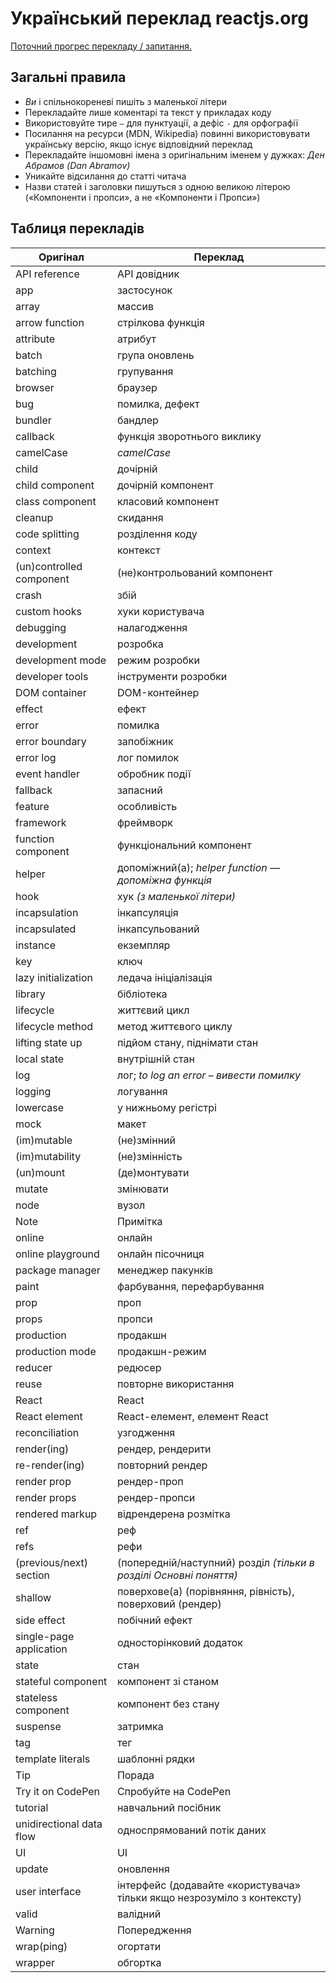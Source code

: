 # Український переклад reactjs.org

[Поточний прогрес перекладу / запитання.](https://github.com/reactjs/uk.reactjs.org/issues/1)

## Загальні правила

- _Ви_ і спільнокореневі пишіть з маленької літери
- Перекладайте лише коментарі та текст у прикладах коду
- Використовуйте тире `—` для пунктуації, а дефіс `-` для орфографії
- Посилання на ресурси (MDN, Wikipedia) повинні використовувати українську версію, якщо існує відповідний переклад
- Перекладайте іншомовні імена з оригінальним іменем у дужках: _Ден Абрамов (Dan Abramov)_
- Уникайте відсилання до статті читача
- Назви статей і заголовки пишуться з одною великою літерою («Компоненти і пропси», а не «Компоненти і Пропси»)

## Таблиця перекладів

| Оригінал | Переклад |
| ------------------ | ---------- |
| API reference | API довідник |
| app | застосунок |
| array | массив |
| arrow function | стрілкова функція |
| attribute | атрибут |
| batch | група оновлень |
| batching | групування |
| browser | браузер |
| bug | помилка, дефект |
| bundler | бандлер |
| callback | функція зворотнього виклику |
| camelCase | *camelCase* |
| child | дочірній |
| child component | дочірній компонент |
| class component | класовий компонент |
| cleanup | скидання |
| code splitting | розділення коду |
| context | контекст |
| (un)controlled component | (не)контрольований компонент |
| crash | збій |
| custom hooks | хуки користувача |
| debugging | налагодження |
| development | розробка |
| development mode | режим розробки |
| developer tools | інструменти розробки |
| DOM container | DOM-контейнер |
| effect | ефект |
| error | помилка |
| error boundary | запобіжник |
| error log | лог помилок |
| event handler | обробник події |
| fallback | запасний |
| feature | особливість |
| framework | фреймворк |
| function component | функціональний компонент |
| helper | допоміжний(а); *helper function — допоміжна функція* |
| hook | хук *(з маленької літери)* |
| incapsulation | інкапсуляція |
| incapsulated | інкапсульований |
| instance | екземпляр |
| key | ключ |
| lazy initialization | ледача ініціалізація |
| library | бібліотека |
| lifecycle | життєвий цикл |
| lifecycle method | метод життєвого циклу |
| lifting state up | підйом стану, піднімати стан |
| local state | внутрішній стан |
| log | лог; *to log an error – вивести помилку* |
| logging | логування |
| lowercase | у нижньому регістрі |
| mock | макет |
| (im)mutable | (не)змінний |
| (im)mutability | (не)змінність |
| (un)mount | (де)монтувати |
| mutate | змінювати |
| node | вузол |
| Note | Примітка |
| online | онлайн |
| online playground | онлайн пісочниця |
| package manager | менеджер пакунків |
| paint | фарбування, перефарбування |
| prop | проп |
| props | пропси |
| production | продакшн |
| production mode | продакшн-режим |
| reducer | редюсер |
| reuse | повторне використання |
| React | React |
| React element | React-елемент, елемент React |
| reconciliation | узгодження |
| render(ing) | рендер, рендерити |
| re-render(ing) | повторний рендер |
| render prop | рендер-проп |
| render props | рендер-пропси |
| rendered markup | відрендерена розмітка |
| ref | реф |
| refs | рефи |
| (previous/next) section | (попередній/наступний) розділ *(тільки в розділі Основні поняття)* |
| shallow | поверхове(а) (порівняння, рівність), поверховий (рендер) |
| side effect | побічний ефект |
| single-page application | односторінковий додаток |
| state | стан |
| stateful component | компонент зі станом |
| stateless component | компонент без стану |
| suspense | затримка |
| tag | тег |
| template literals | шаблонні рядки |
| Tip | Порада |
| Try it on CodePen | Спробуйте на CodePen |
| tutorial | навчальний посібник |
| unidirectional data flow | односпрямований потік даних |
| UI | UI |
| update | оновлення |
| user interface | інтерфейс (додавайте «користувача» тільки якщо незрозуміло з контексту) |
| valid | валідний |
| Warning | Попередження |
| wrap(ping) | огортати |
| wrapper | обгортка |

